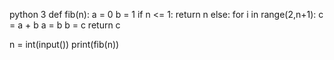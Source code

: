 python 3
def fib(n):
    a = 0
    b = 1
    if n <= 1:
        return n
    else:
        for i in range(2,n+1):
            c = a + b
            a = b
            b = c
        return c

n = int(input())
print(fib(n))
